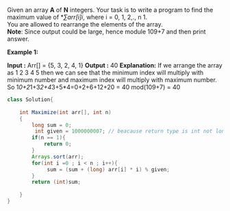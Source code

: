 Given an array **A** of **N** integers. Your task is to write a program to find the maximum value of **∑arr[i]*i**, where i = 0, 1, 2,., n 1.  
You are allowed to rearrange the elements of the array.  
**Note**: Since output could be large, hence module 109+7 and then print answer.

**Example 1:**

**Input :** Arr[] = {5, 3, 2, 4, 1}
**Output :** 40
**Explanation:**
If we arrange the array as 1 2 3 4 5 then 
we can see that the minimum index will multiply
with minimum number and maximum index will 
multiply with maximum number. 
So 1*0+2*1+3*2+4*3+5*4=0+2+6+12+20 = 40 mod(109+7) = 40

```java
class Solution{
    
    int Maximize(int arr[], int n)
    {
        long sum = 0;
         int given = 1000000007; // beacause return type is int not long
        if(n == 1){
            return 0;
        }
        Arrays.sort(arr);
        for(int i =0 ; i < n ; i++){
             sum = (sum + (long) arr[i] * i) % given;
        }
        return (int)sum;
        
    }   
}
```
